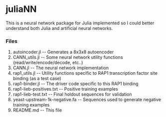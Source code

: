 # juliaNN

This is a neural network package for Julia implemented so I could better understand both Julia and artificial neural networks.

### Files
1. autoincoder.jl -- Generates a 8x3x8 autoencoder 
2. CANN_utils.jl -- Some neural network utility functions (read/write/encode/decode, etc..)  
3. CANN.jl -- The neural network implementation  
4. rap1_utils.jl -- Utility functions specific to RAP1 transcription factor site binding (as a test case)
5. rap1-binder.jl -- The driver code specific to this RAP1 binding
6. rap1-lieb-positives.txt -- Positive training examples  
7. rap1-lieb-test.txt -- Final holdout sequences for validation  
8. yeast-upstream-1k-negative.fa -- Sequences used to generate negative training examples
9. README.md -- This file
